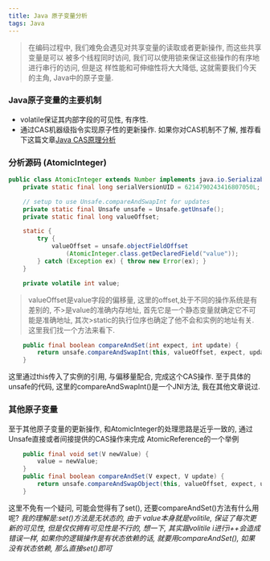 ```yaml
---
title: Java 原子变量分析
tags: Java
---
```

>在编码过程中, 我们难免会遇见对共享变量的读取或者更新操作, 而这些共享变量是可以
>被多个线程同时访问, 我们可以使用锁来保证这些操作的有序地进行串行的访问, 但是这
>样性能和可伸缩性将大大降低, 这就需要我们今天的主角, Java中的原子变量.<br>

### Java原子变量的主要机制
- volatile保证其内部字段的可见性, 有序性.
- 通过CAS机器级指令实现原子性的更新操作.
如果你对CAS机制不了解, 推荐看下这篇文章[Java CAS原理分析](https://github.com/youngxinler/JavaGrowthRoad/blob/master/Eassy/basics/Java%20CAS%E5%8E%9F%E7%90%86%E5%88%86%E6%9E%90.md)
### 分析源码 (AtomicInteger)
```java  
public class AtomicInteger extends Number implements java.io.Serializable {
    private static final long serialVersionUID = 6214790243416807050L;

    // setup to use Unsafe.compareAndSwapInt for updates
    private static final Unsafe unsafe = Unsafe.getUnsafe();
    private static final long valueOffset;

    static {
        try {
            valueOffset = unsafe.objectFieldOffset
                (AtomicInteger.class.getDeclaredField("value"));
        } catch (Exception ex) { throw new Error(ex); }
    }

    private volatile int value;
```  
>valueOffset是value字段的偏移量, 这里的offset,处于不同的操作系统是有差别的, 不>是value的准确内存地址, 首先它是一个静态变量就确定它不可能是准确地址, 其次>static的执行位序也确定了他不会和实例的地址有关.  
这里我们找一个方法来看下.
  
```java  
    public final boolean compareAndSet(int expect, int update) {
        return unsafe.compareAndSwapInt(this, valueOffset, expect, update);
    }
```  
这里通过this传入了实例的引用, 与偏移量配合, 完成这个CAS操作.
至于具体的unsafe的代码, 这里的compareAndSwapInt()是一个JNI方法, 我在其他文章说过.  

### 其他原子变量
至于其他原子变量的更新操作, 和AtomicInteger的处理思路是近乎一致的, 通过Unsafe直接或者间接提供的CAS操作来完成
AtomicReference的一个举例
```java  
    public final void set(V newValue) {
        value = newValue;
    }
    public final boolean compareAndSet(V expect, V update) {
        return unsafe.compareAndSwapObject(this, valueOffset, expect, update);
    }
```  
这里不免有一个疑问, 可能会觉得有了set(), 还要compareAndSet()方法有什么用呢?
*我的理解是:set()方法是无状态的, 由于 value本身就是volitile, 保证了每次更新的可见性, 但是仅仅拥有可见性是不行的, 想一下, 其实跟volitile i进行i++会造成错误一样, 如果你的逻辑操作是有状态依赖的话, 就要用compareAndSet(), 如果没有状态依赖, 那么直接set()即可*
